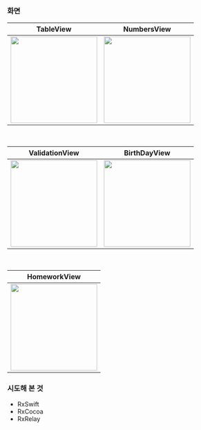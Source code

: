### 화면

|  TableView  |   NumbersView   |
|  :-------------: |  :-------------: |
| <img width=200 src="https://github.com/user-attachments/assets/17f4ed4c-64a3-47e3-a2cf-592e34ac0b12"> | <img width=200 src="https://github.com/user-attachments/assets/3aa2f056-30b5-4ed0-8eb9-2f5532959f60"> |

<br>

|  ValidationView  |   BirthDayView   |
|  :-------------: |  :-------------: |
| <img width=200 src="https://github.com/user-attachments/assets/a75826ad-6f98-4f5f-8790-2d54cb23126e"> | <img width=200 src="https://github.com/user-attachments/assets/08d9e31e-5ebd-4e8a-a200-327527f44af4"> |

<br>

|  HomeworkView  |
|  :-------------: |
| <img width=200 src="https://github.com/user-attachments/assets/02373842-2d49-4d0e-af74-6fe2afe0d725"> |

### 시도해 본 것
- RxSwift
- RxCocoa
- RxRelay
